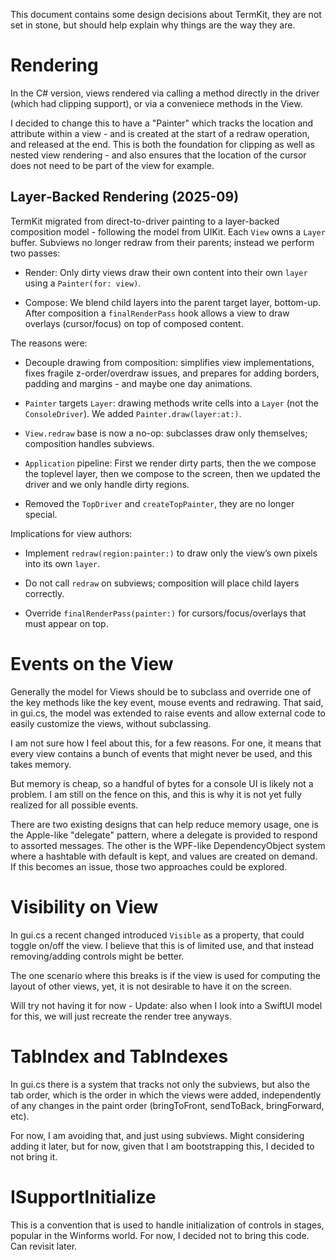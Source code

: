 This document contains some design decisions about TermKit, they are
not set in stone, but should help explain why things are the way they
are.

# Rendering

In the C# version, views rendered via calling a method directly in the
driver (which had clipping support), or via a conveniece methods in the
View.

I decided to change this to have a "Painter" which tracks the location
and attribute within a view - and is created at the start of a redraw
operation, and released at the end.   This is both the foundation for
clipping as well as nested view rendering - and also ensures that the 
location of the cursor does not need to be part of the view for example.

## Layer‑Backed Rendering (2025-09)

TermKit migrated from direct-to-driver painting to a layer-backed
composition model - following the model from UIKit. Each `View` owns a
`Layer` buffer. Subviews no longer redraw from their parents; instead
we perform two passes:

- Render: Only dirty views draw their own content into their own
  `layer` using a `Painter(for: view)`.

- Compose: We blend child layers into the parent target layer,
  bottom-up. After composition a `finalRenderPass` hook allows a view
  to draw overlays (cursor/focus) on top of composed content.

The reasons were:

- Decouple drawing from composition: simplifies view implementations,
  fixes fragile z-order/overdraw issues, and prepares for adding
  borders, padding and margins - and maybe one day animations.

- `Painter` targets `Layer`: drawing methods write cells into a
  `Layer` (not the `ConsoleDriver`). We added
  `Painter.draw(layer:at:)`.

- `View.redraw` base is now a no-op: subclasses draw only themselves;
  composition handles subviews.

- `Application` pipeline: First we render dirty parts, then the we
  compose the toplevel layer, then we compose to the screen, then we
  updated the driver and we only handle dirty regions.

- Removed the `TopDriver` and `createTopPainter`, they are no longer special.

Implications for view authors:

- Implement `redraw(region:painter:)` to draw only the view’s own pixels into its own `layer`.

- Do not call `redraw` on subviews; composition will place child layers correctly.

- Override `finalRenderPass(painter:)` for cursors/focus/overlays that must appear on top.

# Events on the View

Generally the model for Views should be to subclass and override one
of the key methods like the key event, mouse events and redrawing.   That
said, in gui.cs, the model was extended to raise events and allow
external code to easily customize the views, without subclassing.

I am not sure how I feel about this, for a few reasons.  For one, it
means that every view contains a bunch of events that might never
be used, and this takes memory.

But memory is cheap, so a handful of bytes for a console UI is likely
not a problem.   I am still on the fence on this, and this is why it is
not yet fully realized for all possible events.

There are two existing designs that can help reduce memory usage, one is the
Apple-like "delegate" pattern, where a delegate is provided to respond
to assorted messages.   The other is the WPF-like DependencyObject
system where a hashtable with default is kept, and values are created
on demand.   If this becomes an issue, those two approaches could be
explored.

# Visibility on View

In gui.cs a recent changed introduced `Visible` as a property, that could
toggle on/off the view.   I believe that this is of limited use, and
that instead removing/adding controls might be better.

The one scenario where this breaks is if the view is used for computing the
layout of other views, yet, it is not desirable to have it on the screen.

Will try not having it for now - Update: also when I look into a
SwiftUI model for this, we will just recreate the render tree anyways.

# TabIndex and TabIndexes

In gui.cs there is a system that tracks not only the subviews, but
also the tab order, which is the order in which the views were added,
independently of any changes in the paint order (bringToFront,
sendToBack, bringForward, etc).

For now, I am avoiding that, and just using subviews.  Might
considering adding it later, but for now, given that I am
bootstrapping this, I decided to not bring it.

# ISupportInitialize

This is a convention that is used to handle initialization of controls
in stages, popular in the Winforms world.  For now, I decided not to
bring this code.  Can revisit later.
